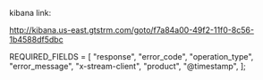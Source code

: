 
kibana link:

http://kibana.us-east.gtstrm.com/goto/f7a84a00-49f2-11f0-8c56-1b4588df5dbc


REQUIRED_FIELDS = [
  "response",
  "error_code",
  "operation_type",
  "error_message",
  "x-stream-client",
  "product",
  "@timestamp",
];
